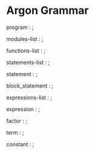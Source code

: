 # Argon Grammar


program
:
;

modules-list
:
;

functions-list
:
;

statements-list
:
;

statement
:
;

block_statement
:
;

expressions-list
:
;

expression
:
;

factor
:
;

term
:
;

constant
:
;

